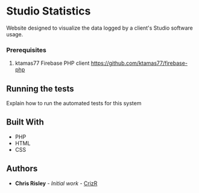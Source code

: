 # Studio Statistics

Website designed to visualize the data logged by a client's Studio software usage.

### Prerequisites

1. ktamas77 Firebase PHP client https://github.com/ktamas77/firebase-php

## Running the tests

Explain how to run the automated tests for this system

## Built With

* PHP
* HTML
* CSS

## Authors

* **Chris Risley** - *Initial work* - [CrizR](https://github.com/CrizR)
